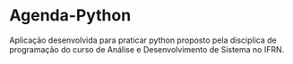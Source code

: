 # Agenda-Python

Aplicação desenvolvida para praticar python proposto pela disciplica de programação do curso de Análise e Desenvolvimento de Sistema no IFRN.
